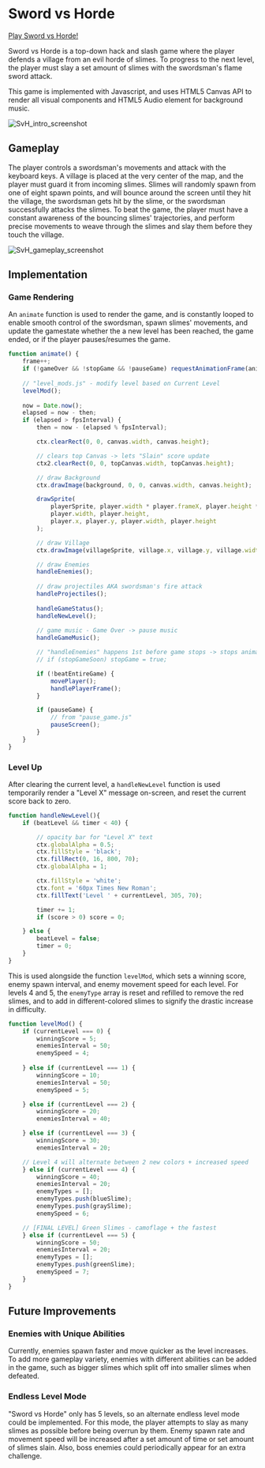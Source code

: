 # Sword vs Horde

[Play Sword vs Horde!](https://edwinhongcheng.github.io/sword-vs-horde/)

Sword vs Horde is a top-down hack and slash game where the player defends a village from an evil horde of slimes. To progress to the next level, the player must slay a set amount of slimes with the swordsman's flame sword attack.

This game is implemented with Javascript, and uses HTML5 Canvas API to render all visual components and HTML5 Audio element for background music.

![SvH_intro_screenshot](https://github.com/EdwinHongCheng/sword-vs-horde/blob/main/demo_files/intro_screenshot2.png)

## Gameplay

The player controls a swordsman's movements and attack with the keyboard keys. A village is placed at the very center of the map, and the player must guard it from incoming slimes. Slimes will randomly spawn from one of eight spawn points, and will bounce around the screen until they hit the village, the swordsman gets hit by the slime, or the swordsman successfully attacks the slimes. To beat the game, the player must have a constant awareness of the bouncing slimes' trajectories, and perform precise movements to weave through the slimes and slay them before they touch the village.

![SvH_gameplay_screenshot](https://github.com/EdwinHongCheng/sword-vs-horde/blob/main/demo_files/gameplay_screenshot.png)

## Implementation

### Game Rendering

An ```animate``` function is used to render the game, and is constantly looped to enable smooth control of the swordsman, spawn slimes' movements, and update the gamestate whether the a new level has been reached, the game ended, or if the player pauses/resumes the game.

```js
function animate() {
    frame++;
    if (!gameOver && !stopGame && !pauseGame) requestAnimationFrame(animate);
    
    // "level_mods.js" - modify level based on Current Level
    levelMod();
    
    now = Date.now();
    elapsed = now - then;
    if (elapsed > fpsInterval) {
        then = now - (elapsed % fpsInterval);

        ctx.clearRect(0, 0, canvas.width, canvas.height);

        // clears top Canvas -> lets "Slain" score update
        ctx2.clearRect(0, 0, topCanvas.width, topCanvas.height);

        // draw Background
        ctx.drawImage(background, 0, 0, canvas.width, canvas.height);

        drawSprite(
            playerSprite, player.width * player.frameX, player.height * player.frameY, 
            player.width, player.height,
            player.x, player.y, player.width, player.height
        );

        // draw Village
        ctx.drawImage(villageSprite, village.x, village.y, village.width, village.height);

        // draw Enemies
        handleEnemies();
        
        // draw projectiles AKA swordsman's fire attack
        handleProjectiles();
        
        handleGameStatus();
        handleNewLevel();
        
        // game music - Game Over -> pause music
        handleGameMusic();

        // "handleEnemies" happens 1st before game stops -> stops animating AFTER the enemy ia removed
        // if (stopGameSoon) stopGame = true;

        if (!beatEntireGame) {
            movePlayer();
            handlePlayerFrame();
        }

        if (pauseGame) {
            // from "pause_game.js"
            pauseScreen();
        }
    }
}
```

### Level Up
After clearing the current level, a ```handleNewLevel``` function is used temporarily render a "Level X" message on-screen, and reset the current score back to zero. 

```js
function handleNewLevel(){
    if (beatLevel && timer < 40) {

        // opacity bar for "Level X" text
        ctx.globalAlpha = 0.5;
        ctx.fillStyle = 'black';
        ctx.fillRect(0, 16, 800, 70);
        ctx.globalAlpha = 1;

        ctx.fillStyle = 'white';
        ctx.font = '60px Times New Roman';
        ctx.fillText('Level ' + currentLevel, 305, 70);

        timer += 1;
        if (score > 0) score = 0;

    } else {
        beatLevel = false;
        timer = 0;
    }
}
```

This is used alongside the function ```levelMod```, which sets a winning score, enemy spawn interval, and enemy movement speed for each level. For levels 4 and 5, the ```enemyType``` array is reset and refilled to remove the red slimes, and to add in different-colored slimes to signify the drastic increase in difficulty.

```js
function levelMod() {
    if (currentLevel === 0) {
        winningScore = 5;
        enemiesInterval = 50;
        enemySpeed = 4;
        
    } else if (currentLevel === 1) {
        winningScore = 10;
        enemiesInterval = 50;
        enemySpeed = 5;

    } else if (currentLevel === 2) {
        winningScore = 20;
        enemiesInterval = 40;

    } else if (currentLevel === 3) {
        winningScore = 30;
        enemiesInterval = 20;

    // Level 4 will alternate between 2 new colors + increased speed
    } else if (currentLevel === 4) {
        winningScore = 40;
        enemiesInterval = 20;
        enemyTypes = [];
        enemyTypes.push(blueSlime);
        enemyTypes.push(graySlime);
        enemySpeed = 6;

    // [FINAL LEVEL] Green Slimes - camoflage + the fastest
    } else if (currentLevel === 5) {
        winningScore = 50;
        enemiesInterval = 20;
        enemyTypes = [];
        enemyTypes.push(greenSlime);
        enemySpeed = 7;
    }
}
```

## Future Improvements

### Enemies with Unique Abilities
Currently, enemies spawn faster and move quicker as the level increases. To add more gameplay variety, enemies with different abilities can be added in the game, such as bigger slimes which split off into smaller slimes when defeated.

### Endless Level Mode
"Sword vs Horde" only has 5 levels, so an alternate endless level mode could be implemented. For this mode, the player attempts to slay as many slimes as possible before being overrun by them. Enemy spawn rate and movement speed will be increased after a set amount of time or set amount of slimes slain. Also, boss enemies could periodically appear for an extra challenge.
